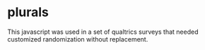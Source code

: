# plurals
This javascript was used in a set of qualtrics surveys that needed customized randomization without replacement.

